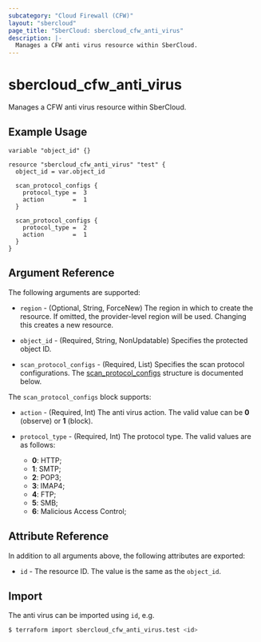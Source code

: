 ```yaml
---
subcategory: "Cloud Firewall (CFW)"
layout: "sbercloud"
page_title: "SberCloud: sbercloud_cfw_anti_virus"
description: |-
  Manages a CFW anti virus resource within SberCloud.
---
```


# sbercloud_cfw_anti_virus

Manages a CFW anti virus resource within SberCloud.

## Example Usage

```hcl
variable "object_id" {}

resource "sbercloud_cfw_anti_virus" "test" {
  object_id = var.object_id

  scan_protocol_configs {
    protocol_type =  3
    action        =  1
  }

  scan_protocol_configs {
    protocol_type =  2
    action        =  1
  }
}
```

## Argument Reference

The following arguments are supported:

* `region` - (Optional, String, ForceNew) The region in which to create the resource.
  If omitted, the provider-level region will be used.
  Changing this creates a new resource.

* `object_id` - (Required, String, NonUpdatable) Specifies the protected object ID.

* `scan_protocol_configs` - (Required, List) Specifies the scan protocol configurations.
  The [scan_protocol_configs](#ScanProtocolConfigs) structure is documented below.

<a name="ScanProtocolConfigs"></a>
The `scan_protocol_configs` block supports:

* `action` - (Required, Int) The anti virus action. The valid value can be **0** (observe) or **1** (block).

* `protocol_type` - (Required, Int) The protocol type.
  The valid values are as follows:
  + **0**: HTTP;
  + **1**: SMTP;
  + **2**: POP3;
  + **3**: IMAP4;
  + **4**: FTP;
  + **5**: SMB;
  + **6**: Malicious Access Control;

## Attribute Reference

In addition to all arguments above, the following attributes are exported:

* `id` - The resource ID. The value is the same as the `object_id`.

## Import

The anti virus can be imported using `id`, e.g.

```bash
$ terraform import sbercloud_cfw_anti_virus.test <id>
```
